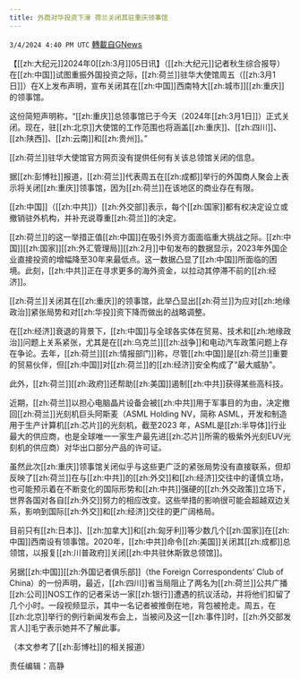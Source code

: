 ```yaml
---
title: 外商对华投资下滑 荷兰关闭其驻重庆领事馆
---
```

`3/4/2024 4:40 PM UTC` [轉載自GNews](https://gnews.org/articles/2364408)

【[[zh:大纪元]]2024年0[[zh:3月]]05日讯】（[[zh:大纪元]]记者秋生综合报导）在[[zh:中国]]试图重振外国投资之际，[[zh:荷兰]]驻华大使馆周五（[[zh:3月1日]]）在X上发布声明，宣布关闭其在[[zh:中国]]西南特大[[zh:城市]][[zh:重庆]]的领事馆。

这份简短声明称，“[[zh:重庆]]总领事馆已于今天（2024年[[zh:3月1日]]）正式关闭。现在，驻[[zh:北京]]大使馆的工作范围也将涵盖[[zh:重庆]]、[[zh:四川]]、[[zh:陕西]]、[[zh:云南]]和[[zh:贵州]]。”

[[zh:荷兰]]驻华大使馆官方网页没有提供任何有关该总领馆关闭的信息。

据[[zh:彭博社]]报道，[[zh:荷兰]]代表周五在[[zh:成都]]举行的外国商人聚会上表示将关闭[[zh:重庆]]领事馆，因为[[zh:荷兰]]在该地区的商业存在有限。

[[zh:中国]]（[[zh:中共]]）[[zh:外交部]]表示，每个[[zh:国家]]都有权决定设立或撤销驻外机构，并补充说尊重[[zh:荷兰]]的决定。

[[zh:荷兰]]的这一举措正值[[zh:中国]]在吸引外资方面面临重大挑战之际。[[zh:中国]][[zh:国家]][[zh:外汇管理局]][[zh:2月]]中旬发布的数据显示，2023年外国企业直接投资的增幅降至30年来最低点。这一数据凸显了[[zh:中国]]所面临的困境。此刻，[[zh:中共]]正在寻求更多的海外资金，以拉动其停滞不前的[[zh:经济]]。

[[zh:荷兰]]关闭其在[[zh:重庆]]的领事馆，此举凸显出[[zh:荷兰]]为应对[[zh:地缘政治]]紧张局势和对[[zh:华投]]资下降而做出的战略调整。

在[[zh:经济]]衰退的背景下，[[zh:中国]]与全球各实体在贸易、技术和[[zh:地缘政治]]问题上关系紧张，尤其是在[[zh:乌克兰]][[zh:战争]]和电动汽车政策问题上存在争论。去年，[[zh:荷兰]][[zh:情报部门]]称，尽管[[zh:中国]]是[[zh:荷兰]]重要的贸易伙伴，但[[zh:中国]]对[[zh:荷兰]]的[[zh:经济]]安全构成了“最大威胁”。

此外，[[zh:荷兰]][[zh:政府]]还帮助[[zh:美国]]遏制[[zh:中共]]获得某些高科技。

近期，[[zh:荷兰]]以担心电脑晶片设备会被[[zh:中共]]用于军事目的为由，决定撤回[[zh:荷兰]]光刻机巨头阿斯麦（ASML Holding NV，简称 ASML，开发和制造用于生产计算机[[zh:芯片]]的光刻机，截至2023 年，ASML是[[zh:半导体]]行业最大的供应商，也是全球唯一一家生产最先进[[zh:芯片]]所需的极紫外光刻EUV光刻机的供应商）对华出口部分产品的许可证。

虽然此次[[zh:重庆]]领事馆关闭似乎与这些更广泛的紧张局势没有直接联系，但却反映了[[zh:荷兰]]在与[[zh:中共]]的[[zh:外交]]和[[zh:经济]]交往中的谨慎立场，也可能预示着在不断变化的国际形势和[[zh:中共]]强硬的[[zh:外交政策]]立场下，世界各国对各自[[zh:外交]]努力的相应改变。这些举措的影响很可能会超越双边关系，影响到国际[[zh:外交]]和[[zh:经济]]交往的更广阔格局。

目前只有[[zh:日本]]、[[zh:加拿大]]和[[zh:匈牙利]]等少数几个[[zh:国家]]在[[zh:中国]]西南设有领事馆。2020年，[[zh:中共]]命令[[zh:美国]]关闭其[[zh:成都]]总领馆，以报复[[zh:川普政府]]关闭[[zh:中共驻休斯敦总领馆]]。

另据[[zh:中国]][[zh:外国记者俱乐部]]（the Foreign Correspondents’ Club of China）的一份声明，最近，[[zh:四川]]省当局阻止了两名为[[zh:荷兰]]公共广播[[zh:公司]]NOS工作的记者采访一家[[zh:银行]]遭遇的抗议活动，并将他们扣留了几个小时。一段视频显示，其中一名记者被推倒在地，背包被抢走。周五，在[[zh:北京]]举行的例行新闻发布会上，当被问及这一[[zh:事件]]时，[[zh:外交部发言人]]毛宁表示她并不了解此事。

（本文参考了[[zh:彭博社]]的相关报道）

责任编辑：高静

